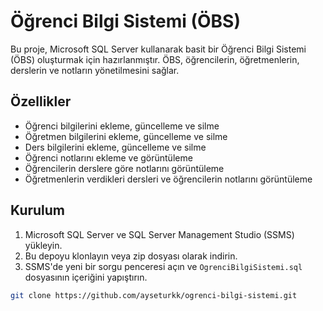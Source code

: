 # Öğrenci Bilgi Sistemi (ÖBS)

Bu proje, Microsoft SQL Server kullanarak basit bir Öğrenci Bilgi Sistemi (ÖBS) oluşturmak için hazırlanmıştır. ÖBS, öğrencilerin, öğretmenlerin, derslerin ve notların yönetilmesini sağlar.

## Özellikler
- Öğrenci bilgilerini ekleme, güncelleme ve silme
- Öğretmen bilgilerini ekleme, güncelleme ve silme
- Ders bilgilerini ekleme, güncelleme ve silme
- Öğrenci notlarını ekleme ve görüntüleme
- Öğrencilerin derslere göre notlarını görüntüleme
- Öğretmenlerin verdikleri dersleri ve öğrencilerin notlarını görüntüleme

## Kurulum

1. Microsoft SQL Server ve SQL Server Management Studio (SSMS) yükleyin.
2. Bu depoyu klonlayın veya zip dosyası olarak indirin.
3. SSMS'de yeni bir sorgu penceresi açın ve `OgrenciBilgiSistemi.sql` dosyasının içeriğini yapıştırın.

```sh
git clone https://github.com/ayseturkk/ogrenci-bilgi-sistemi.git


